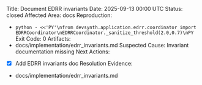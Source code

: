 Title: Document EDRR invariants
Date: 2025-09-13 00:00 UTC
Status: closed
Affected Area: docs
Reproduction:
  - `python - <<'PY'\nfrom devsynth.application.edrr.coordinator import EDRRCoordinator\nEDRRCoordinator._sanitize_threshold(2.0,0.7)\nPY`
Exit Code: 0
Artifacts:
  - docs/implementation/edrr_invariants.md
Suspected Cause: Invariant documentation missing
Next Actions:
  - [x] Add EDRR invariants doc
Resolution Evidence:
  - docs/implementation/edrr_invariants.md
